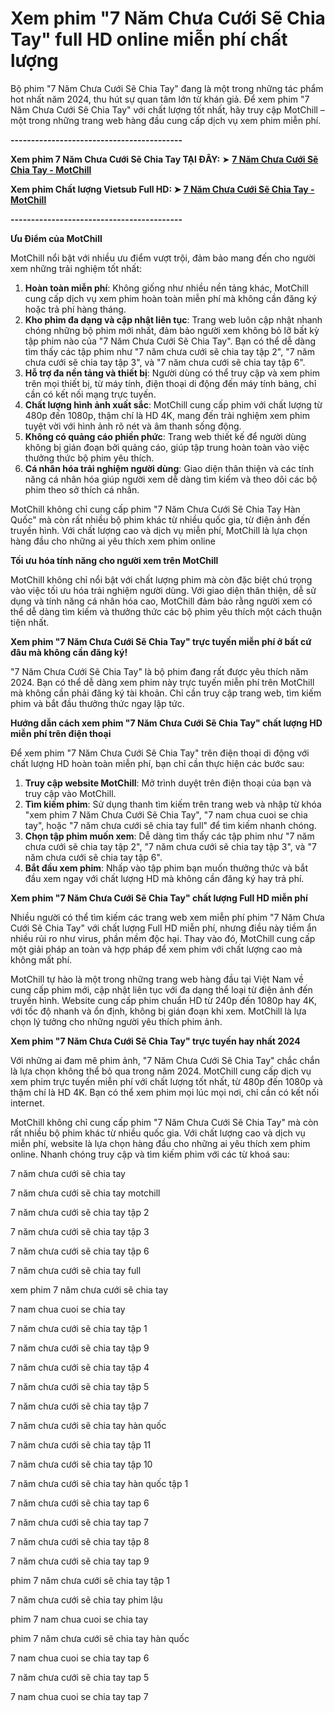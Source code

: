 <h1><strong>Xem phim "7 Năm Chưa Cưới Sẽ Chia Tay" full HD online miễn ph&iacute; chất lượng</strong></h1>
<p>Bộ phim "7 Năm Chưa Cưới Sẽ Chia Tay" đang l&agrave; một trong những t&aacute;c phẩm hot nhất năm 2024, thu h&uacute;t sự quan t&acirc;m lớn từ kh&aacute;n giả. Để xem phim "7 Năm Chưa Cưới Sẽ Chia Tay" với chất lượng tốt nhất, h&atilde;y truy cập MotChill &ndash; một trong những trang web h&agrave;ng đầu cung cấp dịch vụ xem phim miễn ph&iacute;.&nbsp;</p>
<p><strong>------------------------------------------</strong></p>
<p><strong>Xem phim 7 Năm Chưa Cưới Sẽ Chia Tay TẠI Đ&Acirc;Y: </strong>➤ <strong><a href="https://ptcprofessor.com/" target="_blank" rel="noopener">7 Năm Chưa Cưới Sẽ Chia Tay - MotChill</a></strong></p>
<p><strong>Xem phim Chất lượng Vietsub Full HD: ➤&nbsp;<a href="https://ptcprofessor.com/" target="_blank" rel="noopener">7 Năm Chưa Cưới Sẽ Chia Tay - MotChill</a></strong></p>
<p><strong>------------------------------------------</strong></p>
<p><strong>Ưu </strong><strong>Điểm của MotChill</strong></p>
<p>MotChill nổi bật với nhiều ưu điểm vượt trội, đảm bảo mang đến cho người xem những trải nghiệm tốt nhất:&nbsp;</p>
<ol>
<li><strong>Ho&agrave;n to&agrave;n miễn ph&iacute;</strong>: Kh&ocirc;ng giống như nhiều nền tảng kh&aacute;c, MotChill cung cấp dịch vụ xem phim ho&agrave;n to&agrave;n miễn ph&iacute; m&agrave; kh&ocirc;ng cần đăng k&yacute; hoặc trả ph&iacute; h&agrave;ng th&aacute;ng.</li>
<li><strong>Kho phim đa dạng v&agrave; cập nhật li&ecirc;n tục</strong>: Trang web lu&ocirc;n cập nhật nhanh ch&oacute;ng những bộ phim mới nhất, đảm bảo người xem kh&ocirc;ng bỏ lỡ bất kỳ tập phim n&agrave;o của "7 Năm Chưa Cưới Sẽ Chia Tay". Bạn c&oacute; thể dễ d&agrave;ng t&igrave;m thấy c&aacute;c tập phim như "7 năm chưa cưới sẽ chia tay tập 2", "7 năm chưa cưới sẽ chia tay tập 3", v&agrave; "7 năm chưa cưới sẽ chia tay tập 6".</li>
<li><strong>Hỗ trợ đa nền tảng v&agrave; thiết bị</strong>: Người d&ugrave;ng c&oacute; thể truy cập v&agrave; xem phim tr&ecirc;n mọi thiết bị, từ m&aacute;y t&iacute;nh, điện thoại di động đến m&aacute;y t&iacute;nh bảng, chỉ cần c&oacute; kết nối mạng trực tuyến.</li>
<li><strong>Chất lượng h&igrave;nh ảnh xuất sắc</strong>: MotChill cung cấp phim với chất lượng từ 480p đến 1080p, thậm ch&iacute; l&agrave; HD 4K, mang đến trải nghiệm xem phim tuyệt vời với h&igrave;nh ảnh r&otilde; n&eacute;t v&agrave; &acirc;m thanh sống động.</li>
<li><strong>Kh&ocirc;ng c&oacute; quảng c&aacute;o phiền phức</strong>: Trang web thiết kế để người d&ugrave;ng kh&ocirc;ng bị gi&aacute;n đoạn bởi quảng c&aacute;o, gi&uacute;p tập trung ho&agrave;n to&agrave;n v&agrave;o việc thưởng thức bộ phim y&ecirc;u th&iacute;ch.</li>
<li><strong>C&aacute; nh&acirc;n h&oacute;a trải nghiệm người d&ugrave;ng</strong>: Giao diện th&acirc;n thiện v&agrave; c&aacute;c t&iacute;nh năng c&aacute; nh&acirc;n h&oacute;a gi&uacute;p người xem dễ d&agrave;ng t&igrave;m kiếm v&agrave; theo d&otilde;i c&aacute;c bộ phim theo sở th&iacute;ch c&aacute; nh&acirc;n.</li>
</ol>
<p>MotChill kh&ocirc;ng chỉ cung cấp phim "7 Năm Chưa Cưới Sẽ Chia Tay H&agrave;n Quốc" m&agrave; c&ograve;n rất nhiều bộ phim kh&aacute;c từ nhiều quốc gia, từ điện ảnh đến truyền h&igrave;nh. Với chất lượng cao v&agrave; dịch vụ miễn ph&iacute;, MotChill l&agrave; lựa chọn h&agrave;ng đầu cho những ai y&ecirc;u th&iacute;ch xem phim online</p>
<p><strong>Tối ưu h&oacute;a t&iacute;nh năng cho người xem tr&ecirc;n MotChill</strong></p>
<p>MotChill kh&ocirc;ng chỉ nổi bật với chất lượng phim m&agrave; c&ograve;n đặc biệt ch&uacute; trọng v&agrave;o việc tối ưu h&oacute;a trải nghiệm người d&ugrave;ng. Với giao diện th&acirc;n thiện, dễ sử dụng v&agrave; t&iacute;nh năng c&aacute; nh&acirc;n h&oacute;a cao, MotChill đảm bảo rằng người xem c&oacute; thể dễ d&agrave;ng t&igrave;m kiếm v&agrave; thưởng thức c&aacute;c bộ phim y&ecirc;u th&iacute;ch một c&aacute;ch thuận tiện nhất.</p>
<p><strong>Xem phim "7 Năm Chưa Cưới Sẽ Chia Tay" trực tuyến miễn ph&iacute; ở bất cứ đ&acirc;u m&agrave; kh&ocirc;ng cần đăng k&yacute;!</strong></p>
<p>"7 Năm Chưa Cưới Sẽ Chia Tay" l&agrave; bộ phim đang rất được y&ecirc;u th&iacute;ch năm 2024. Bạn c&oacute; thể dễ d&agrave;ng xem phim n&agrave;y trực tuyến miễn ph&iacute; tr&ecirc;n MotChill m&agrave; kh&ocirc;ng cần phải đăng k&yacute; t&agrave;i khoản. Chỉ cần truy cập trang web, t&igrave;m kiếm phim v&agrave; bắt đầu thưởng thức ngay lập tức.</p>
<p><strong>Hướng dẫn c&aacute;ch xem phim "7 Năm Chưa Cưới Sẽ Chia Tay" chất lượng HD miễn ph&iacute; tr&ecirc;n điện thoại</strong></p>
<p>Để xem phim "7 Năm Chưa Cưới Sẽ Chia Tay" tr&ecirc;n điện thoại di động với chất lượng HD ho&agrave;n to&agrave;n miễn ph&iacute;, bạn chỉ cần thực hiện c&aacute;c bước sau:</p>
<ol>
<li><strong>Truy cập website MotChill</strong>: Mở tr&igrave;nh duyệt tr&ecirc;n điện thoại của bạn v&agrave; truy cập v&agrave;o MotChill.</li>
<li><strong>T&igrave;m kiếm phim</strong>: Sử dụng thanh t&igrave;m kiếm tr&ecirc;n trang web v&agrave; nhập từ kh&oacute;a "xem phim 7 Năm Chưa Cưới Sẽ Chia Tay", "7 nam chua cuoi se chia tay", hoặc "7 năm chưa cưới sẽ chia tay full" để t&igrave;m kiếm nhanh ch&oacute;ng.</li>
<li><strong>Chọn tập phim muốn xem</strong>: Dễ d&agrave;ng t&igrave;m thấy c&aacute;c tập phim như "7 năm chưa cưới sẽ chia tay tập 2", "7 năm chưa cưới sẽ chia tay tập 3", v&agrave; "7 năm chưa cưới sẽ chia tay tập 6".</li>
<li><strong>Bắt đầu xem phim</strong>: Nhấp v&agrave;o tập phim bạn muốn thưởng thức v&agrave; bắt đầu xem ngay với chất lượng HD m&agrave; kh&ocirc;ng cần đăng k&yacute; hay trả ph&iacute;.</li>
</ol>
<p><strong>Xem phim "7 Năm Chưa Cưới Sẽ Chia Tay" chất lượng Full HD miễn ph&iacute;</strong></p>
<p>Nhiều người c&oacute; thể t&igrave;m kiếm c&aacute;c trang web xem miễn ph&iacute; phim "7 Năm Chưa Cưới Sẽ Chia Tay" với chất lượng Full HD miễn ph&iacute;, nhưng điều n&agrave;y tiềm ẩn nhiều rủi ro như virus, phần mềm độc hại. Thay v&agrave;o đ&oacute;, MotChill cung cấp một giải ph&aacute;p an to&agrave;n v&agrave; hợp ph&aacute;p để xem phim với chất lượng cao m&agrave; kh&ocirc;ng mất ph&iacute;.</p>
<p>MotChill tự h&agrave;o l&agrave; một trong những trang web h&agrave;ng đầu tại Việt Nam về cung cấp phim mới, cập nhật li&ecirc;n tục với đa dạng thể loại từ điện ảnh đến truyền h&igrave;nh. Website cung cấp phim chuẩn HD từ 240p đến 1080p hay 4K, với tốc độ nhanh v&agrave; ổn định, kh&ocirc;ng bị gi&aacute;n đoạn khi xem. MotChill l&agrave; lựa chọn l&yacute; tưởng cho những người y&ecirc;u th&iacute;ch phim ảnh.</p>
<p><strong>Xem phim "7 Năm Chưa Cưới Sẽ Chia Tay" trực tuyến hay nhất 2024</strong></p>
<p>Với những ai đam m&ecirc; phim ảnh, "7 Năm Chưa Cưới Sẽ Chia Tay" chắc chắn l&agrave; lựa chọn kh&ocirc;ng thể bỏ qua trong năm 2024. MotChill cung cấp dịch vụ xem phim trực tuyến miễn ph&iacute; với chất lượng tốt nhất, từ 480p đến 1080p v&agrave; thậm ch&iacute; l&agrave; HD 4K. Bạn c&oacute; thể xem phim mọi l&uacute;c mọi nơi, chỉ cần c&oacute; kết nối internet.</p>
<p>MotChill kh&ocirc;ng chỉ cung cấp phim "7 Năm Chưa Cưới Sẽ Chia Tay" m&agrave; c&ograve;n rất nhiều bộ phim kh&aacute;c từ nhiều quốc gia. Với chất lượng cao v&agrave; dịch vụ miễn ph&iacute;, website l&agrave; lựa chọn h&agrave;ng đầu cho những ai y&ecirc;u th&iacute;ch xem phim online. Nhanh ch&oacute;ng truy cập v&agrave; t&igrave;m kiếm phim với c&aacute;c từ kho&aacute; sau:&nbsp;</p>
<p>7 năm chưa cưới sẽ chia tay</p>
<p>7 năm chưa cưới sẽ chia tay motchill</p>
<p>7 năm chưa cưới sẽ chia tay tập 2</p>
<p>7 năm chưa cưới sẽ chia tay tập 3</p>
<p>7 năm chưa cưới sẽ chia tay tập 6</p>
<p>7 năm chưa cưới sẽ chia tay full</p>
<p>xem phim 7 năm chưa cưới sẽ chia tay</p>
<p>7 nam chua cuoi se chia tay</p>
<p>7 năm chưa cưới sẽ chia tay tập 1</p>
<p>7 năm chưa cưới sẽ chia tay tập 9</p>
<p>7 năm chưa cưới sẽ chia tay tập 4</p>
<p>7 năm chưa cưới sẽ chia tay tập 5</p>
<p>7 năm chưa cưới sẽ chia tay tập 7</p>
<p>7 năm chưa cưới sẽ chia tay h&agrave;n quốc</p>
<p>7 năm chưa cưới sẽ chia tay tập 11</p>
<p>7 năm chưa cưới sẽ chia tay tập 10</p>
<p>7 năm chưa cưới sẽ chia tay h&agrave;n quốc tập 1</p>
<p>7 năm chưa cưới sẽ chia tay tap 6</p>
<p>7 năm chưa cưới sẽ chia tay tap 7</p>
<p>7 năm chưa cưới sẽ chia tay tập 8</p>
<p>7 năm chưa cưới sẽ chia tay tap 9</p>
<p>phim 7 năm chưa cưới sẽ chia tay tập 1</p>
<p>7 năm chưa cưới sẽ chia tay phim lậu</p>
<p>phim 7 nam chua cuoi se chia tay</p>
<p>phim 7 năm chưa cưới sẽ chia tay h&agrave;n quốc</p>
<p>7 nam chua cuoi se chia tay tap 6</p>
<p>7 năm chưa cưới sẽ chia tay tap 5</p>
<p>7 nam chua cuoi se chia tay tap 7</p>
